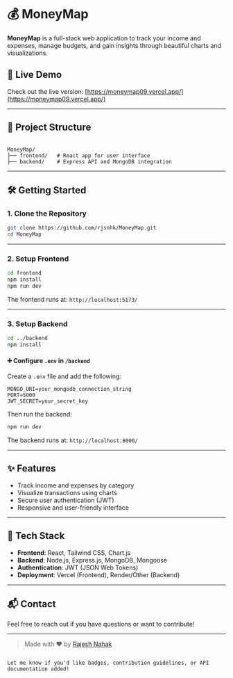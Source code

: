 
# 💰 MoneyMap

**MoneyMap** is a full-stack web application to track your income and expenses, manage budgets, and gain insights through beautiful charts and visualizations.

## 🚀 Live Demo

Check out the live version: [https://moneymap09.vercel.app/](https://moneymap09.vercel.app/)

---

## 📂 Project Structure

```

MoneyMap/
├── frontend/   # React app for user interface
├── backend/    # Express API and MongoDB integration

````

---

## 🛠️ Getting Started

### 1. Clone the Repository

```bash
git clone https://github.com/rjsnhk/MoneyMap.git
cd MoneyMap
````

---

### 2. Setup Frontend

```bash
cd frontend
npm install
npm run dev
```

The frontend runs at: `http://localhost:5173/`

---

### 3. Setup Backend

```bash
cd ../backend
npm install
```

#### ➕ Configure `.env` in `/backend`

Create a `.env` file and add the following:

```env
MONGO_URI=your_mongodb_connection_string
PORT=5000
JWT_SECRET=your_secret_key
```

Then run the backend:

```bash
npm run dev
```

The backend runs at: `http://localhost:8000/`

---

## ✨ Features

* Track income and expenses by category
* Visualize transactions using charts
* Secure user authentication (JWT)
* Responsive and user-friendly interface

---

## 🔧 Tech Stack

* **Frontend**: React, Tailwind CSS, Chart.js
* **Backend**: Node.js, Express.js, MongoDB, Mongoose
* **Authentication**: JWT (JSON Web Tokens)
* **Deployment**: Vercel (Frontend), Render/Other (Backend)

---

## 📬 Contact

Feel free to reach out if you have questions or want to contribute!

---

> Made with ❤️ by [Rajesh Nahak](https://rjsnhk.onrender.com/)

```

Let me know if you'd like badges, contribution guidelines, or API documentation added!
```
